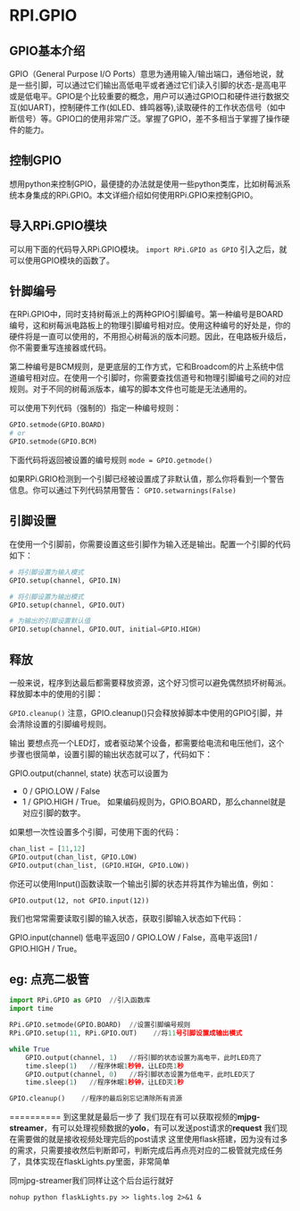 # RPI.GPIO

## GPIO基本介绍
GPIO（General Purpose I/O Ports）意思为通用输入/输出端口，通俗地说，就是一些引脚，可以通过它们输出高低电平或者通过它们读入引脚的状态-是高电平或是低电平。GPIO是个比较重要的概念，用户可以通过GPIO口和硬件进行数据交互(如UART)，控制硬件工作(如LED、蜂鸣器等),读取硬件的工作状态信号（如中断信号）等。GPIO口的使用非常广泛。掌握了GPIO，差不多相当于掌握了操作硬件的能力。

## 控制GPIO
想用python来控制GPIO，最便捷的办法就是使用一些python类库，比如树莓派系统本身集成的RPi.GPIO。本文详细介绍如何使用RPi.GPIO来控制GPIO。

## 导入RPi.GPIO模块
可以用下面的代码导入RPi.GPIO模块。
`import RPi.GPIO as GPIO`
引入之后，就可以使用GPIO模块的函数了。


## 针脚编号
在RPi.GPIO中，同时支持树莓派上的两种GPIO引脚编号。第一种编号是BOARD编号，这和树莓派电路板上的物理引脚编号相对应。使用这种编号的好处是，你的硬件将是一直可以使用的，不用担心树莓派的版本问题。因此，在电路板升级后，你不需要重写连接器或代码。

第二种编号是BCM规则，是更底层的工作方式，它和Broadcom的片上系统中信道编号相对应。在使用一个引脚时，你需要查找信道号和物理引脚编号之间的对应规则。对于不同的树莓派版本，编写的脚本文件也可能是无法通用的。

可以使用下列代码（强制的）指定一种编号规则：

``` python
GPIO.setmode(GPIO.BOARD)
# or
GPIO.setmode(GPIO.BCM)
```

下面代码将返回被设置的编号规则
`mode = GPIO.getmode()`

如果RPi.GRIO检测到一个引脚已经被设置成了非默认值，那么你将看到一个警告信息。你可以通过下列代码禁用警告：
`GPIO.setwarnings(False)`

## 引脚设置
在使用一个引脚前，你需要设置这些引脚作为输入还是输出。配置一个引脚的代码如下：
``` python
# 将引脚设置为输入模式
GPIO.setup(channel, GPIO.IN)

# 将引脚设置为输出模式
GPIO.setup(channel, GPIO.OUT)

# 为输出的引脚设置默认值
GPIO.setup(channel, GPIO.OUT, initial=GPIO.HIGH)
```
## 释放
一般来说，程序到达最后都需要释放资源，这个好习惯可以避免偶然损坏树莓派。释放脚本中的使用的引脚：

`GPIO.cleanup()`
注意，GPIO.cleanup()只会释放掉脚本中使用的GPIO引脚，并会清除设置的引脚编号规则。

输出
要想点亮一个LED灯，或者驱动某个设备，都需要给电流和电压他们，这个步骤也很简单，设置引脚的输出状态就可以了，代码如下：

GPIO.output(channel, state)
状态可以设置为
 + 0 / GPIO.LOW / False 
 + 1 / GPIO.HIGH / True。
如果编码规则为，GPIO.BOARD，那么channel就是对应引脚的数字。

如果想一次性设置多个引脚，可使用下面的代码：
``` python
chan_list = [11,12]
GPIO.output(chan_list, GPIO.LOW)
GPIO.output(chan_list, (GPIO.HIGH, GPIO.LOW))   
```
你还可以使用Input()函数读取一个输出引脚的状态并将其作为输出值，例如：

`GPIO.output(12, not GPIO.input(12))`

我们也常常需要读取引脚的输入状态，获取引脚输入状态如下代码：

GPIO.input(channel)
低电平返回0 / GPIO.LOW / False，高电平返回1 / GPIO.HIGH / True。

## eg: 点亮二极管

``` python
import RPi.GPIO as GPIO  //引入函数库
import time

RPi.GPIO.setmode(GPIO.BOARD)  //设置引脚编号规则
RPi.GPIO.setup(11, RPi.GPIO.OUT)    //将11号引脚设置成输出模式

while True
    GPIO.output(channel, 1)   //将引脚的状态设置为高电平，此时LED亮了
    time.sleep(1)   //程序休眠1秒钟，让LED亮1秒
    GPIO.output(channel, 0)   //将引脚状态设置为低电平，此时LED灭了
    time.sleep(1)   //程序休眠1秒钟，让LED灭1秒

GPIO.cleanup()    //程序的最后别忘记清除所有资源
```
==========
到这里就是最后一步了
我们现在有可以获取视频的**mjpg-streamer**，有可以处理视频数据的**yolo**，有可以发送post请求的**request**
我们现在需要做的就是接收视频处理完后的post请求
这里使用flask搭建，因为没有过多的需求，只需要接收然后判断即可，判断完成后再点亮对应的二极管就完成任务了，具体实现在flaskLights.py里面，非常简单

同mjpg-streamer我们同样让这个后台运行就好
``` shell
nohup python flaskLights.py >> lights.log 2>&1 &
```